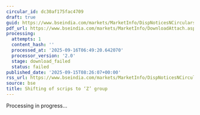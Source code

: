 ```yaml
---
circular_id: dc30af175fac4709
draft: true
guid: https://www.bseindia.com/markets/MarketInfo/DispNoticesNCirculars.aspx?Noticeid={501B42FB-0E53-4787-BB9D-C32C85B1530F}&noticeno=20250915-7&dt=09/15/2025&icount=7&totcount=81&flag=0
pdf_url: https://www.bseindia.com/markets/MarketInfo/DownloadAttach.aspx?id=20250915-7&attachedId=
processing:
  attempts: 1
  content_hash: ''
  processed_at: '2025-09-16T06:49:20.642070'
  processor_version: '2.0'
  stage: download_failed
  status: failed
published_date: '2025-09-15T08:26:07+00:00'
rss_url: https://www.bseindia.com/markets/MarketInfo/DispNoticesNCirculars.aspx?Noticeid={501B42FB-0E53-4787-BB9D-C32C85B1530F}&noticeno=20250915-7&dt=09/15/2025&icount=7&totcount=81&flag=0
source: bse
title: Shifting of scrips to ‘Z’ group
---
```


Processing in progress...